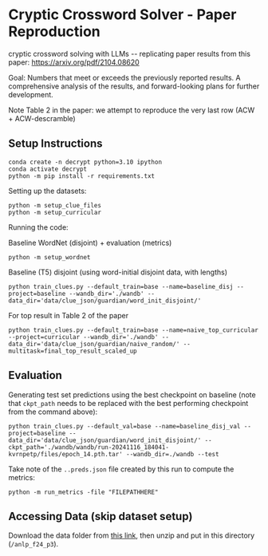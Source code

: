 # Cryptic Crossword Solver - Paper Reproduction
cryptic crossword solving with LLMs -- replicating paper results from this paper: https://arxiv.org/pdf/2104.08620

Goal: Numbers that meet or exceeds the previously reported results. A comprehensive analysis of the results, and forward-looking plans for further development.

Note Table 2 in the paper: we attempt to reproduce the very last row (ACW + ACW-descramble)

## Setup Instructions

```
conda create -n decrypt python=3.10 ipython
conda activate decrypt
python -m pip install -r requirements.txt
```

Setting up the datasets: 

```
python -m setup_clue_files
python -m setup_curricular
```

Running the code: 

Baseline WordNet (disjoint) + evaluation (metrics)
```
python -m setup_wordnet
```

Baseline (T5) disjoint (using word-initial disjoint data, with lengths)
```
python train_clues.py --default_train=base --name=baseline_disj --project=baseline --wandb_dir='./wandb' --data_dir='data/clue_json/guardian/word_init_disjoint/'
```

For top result in Table 2 of the paper

```
python train_clues.py --default_train=base --name=naive_top_curricular --project=curricular --wandb_dir='./wandb' --data_dir='data/clue_json/guardian/naive_random/' --multitask=final_top_result_scaled_up
```

## Evaluation

Generating test set predictions using the best checkpoint on baseline (note that `ckpt_path` needs to be replaced with the best performing checkpoint from the command above): 
```
python train_clues.py --default_val=base --name=baseline_disj_val --project=baseline --data_dir='data/clue_json/guardian/word_init_disjoint/' --ckpt_path='./wandb/wandb/run-20241116_184041-kvrnpetp/files/epoch_14.pth.tar' --wandb_dir=./wandb --test
```

Take note of the `..preds.json` file created by this run to compute the metrics: 

```
python -m run_metrics -file "FILEPATHHERE"
```

## Accessing Data (skip dataset setup)

Download the data folder from [this link](https://drive.google.com/file/d/1gJLNPqzeCq6uIp_cXujjixKYWT1h9Z09/view?usp=sharing), then unzip and put in this directory (`/anlp_f24_p3`). 
